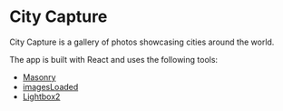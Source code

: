 # City Capture

City Capture is a gallery of photos showcasing cities around the world.

The app is built with React and uses the following tools:
- [Masonry](https://masonry.desandro.com/)
- [imagesLoaded](https://imagesloaded.desandro.com/)
- [Lightbox2](http://lokeshdhakar.com/projects/lightbox2/)
